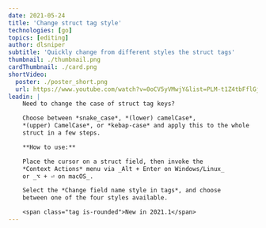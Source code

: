 ```yaml
---
date: 2021-05-24
title: 'Change struct tag style'
technologies: [go]
topics: [editing]
author: dlsniper
subtitle: 'Quickly change from different styles the struct tags'
thumbnail: ./thumbnail.png
cardThumbnail: ./card.png
shortVideo:
  poster: ./poster_short.png
  url: https://www.youtube.com/watch?v=0oCV5yVMwjY&list=PLM-t1Z4tbFflGjn5Qzjjku5J7SX3p-nhY&index=5&t=0s
leadin: |
    Need to change the case of struct tag keys?

    Choose between *snake_case*, *(lower) camelCase*,
    *(upper) CamelCase*, or *kebap-case* and apply this to the whole
    struct in a few steps.

    **How to use:**

    Place the cursor on a struct field, then invoke the
    *Context Actions* menu via _Alt + Enter on Windows/Linux_
    or _⌥ + ⏎ on macOS_.

    Select the *Change field name style in tags*, and choose 
    between one of the four styles available.

    <span class="tag is-rounded">New in 2021.1</span>
---
```

